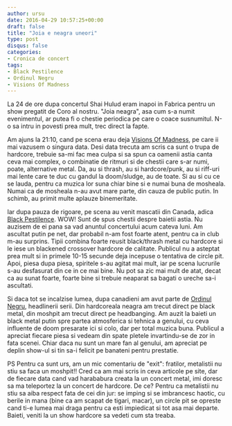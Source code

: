 ```yaml
---
author: ursu
date: 2016-04-29 10:57:25+00:00
draft: false
title: "Joia e neagra uneori"
type: post
disqus: false
categories:
- Cronica de concert
tags:
- Black Pestilence
- Ordinul Negru
- Visions Of Madness
---
```

La 24 de ore dupa concertul Shai Hulud eram inapoi in Fabrica pentru un show pregatit de Coro al nostru. "Joia neagra", asa cum s-a numit evenimentul, ar putea fi o chestie periodica pe care o coace susnumitul. N-o sa intru in povesti prea mult, trec direct la fapte.

Am ajuns la 21:10, cand pe scena erau deja [Visions Of Madness](/tag/visions-of-madness), pe care ii mai vazusem o singura data. Desi data trecuta am scris ca sunt o trupa de hardcore, trebuie sa-mi fac mea culpa si sa spun ca oamenii astia canta ceva mai complex, o combinatie de ritmuri si de chestii care s-ar numi, poate, alternative metal. Da, au si thrash, au si hardcore/punk, au si riff-uri mai lente care te duc cu gandul la doom/sludge, au de toate. Si au si cu ce se lauda, pentru ca muzica lor suna chiar bine si e numai buna de mosheala. Numai ca de mosheala n-au avut mare parte, din cauza de public putin. In schimb, au primit multe aplauze binemeritate.

Iar dupa pauza de rigoare, pe scena au venit mascatii din Canada, adica [Black Pestilence](https://www.facebook.com/blackpestilenceband). WOW! Sunt de spus chestii despre baietii astia. Nu auzisem de ei pana sa vad anuntul concertului acum cateva luni. Am ascultat putin pe net, dar probabil n-am fost foarte atent, pentru ca in club m-au surprins. Tipii combina foarte reusit black/thrash metal cu hardcore si le iese un blackened crossover hardcore de calitate. Publicul nu a asteptat prea mult si in primele 10-15 secunde deja incepuse o tentativa de circle pit. Apoi, piesa dupa piesa, spiritele s-au agitat mai mult, iar pe scena lucrurile s-au desfasurat din ce in ce mai bine. Nu pot sa zic mai mult de atat, decat ca au sunat foarte, foarte bine si trebuie neaparat sa bagati o ureche sa-i ascultati.

Si daca tot se incalzise lumea, dupa canadieni am avut parte de [Ordinul Negru](https://www.facebook.com/ordinulnegru), headlinerii serii. Din hardcoreala neagra am trecut direct pe black metal, din moshpit am trecut direct pe headbanging. Am auzit la baieti un black metal putin spre partea atmosferica si tehnica a genului, cu ceva influente de doom presarate ici si colo, dar per total muzica buna. Publicul a apreciat fiecare piesa si vedeam din spate pletele invartindu-se de zor in fata scenei. Chiar daca nu sunt un mare fan al genului, am apreciat pe deplin show-ul si tin sa-i felicit pe banateni pentru prestatie.

PS Pentru ca sunt urs, am un mic comentariu de "exit": fratilor, metalistii nu stiu sa faca un moshpit!! Cred ca am mai scris in ceva articole pe site, dar de fiecare data cand vad harababura creata la un concert metal, imi doresc sa ma teleportez la un concert de hardcore. De ce? Pentru ca metalistii nu stiu sa aiba respect fata de cei din jur: se imping si se imbrancesc haotic, cu berile in mana (bine ca am scapat de tigari, macar), un circle pit se opreste cand ti-e lumea mai draga pentru ca esti impiedicat si tot asa mai departe. Baieti, veniti la un show hardcore sa vedeti cum sta treaba.
